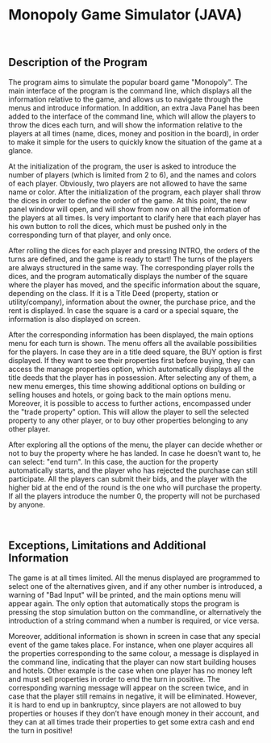 # Monopoly Game Simulator (JAVA)

<br/>

## Description of the Program
The program aims to simulate the popular board game "Monopoly". The main interface of the program is the command line, which displays all the information relative to the game, and allows us to navigate through the menus and introduce information. In addition, an extra Java Panel has been added to the interface of the command line, which will allow the players to throw the dices each turn, and will show the information relative to the players at all times (name, dices, money and position in the board), in order to make it simple for the users to quickly know the situation of the game at a glance.

At the initialization of the program, the user is asked to introduce the number of players (which is limited from 2 to 6), and the names and colors of each player. Obviously, two players are not allowed to have the same name or color. After the initialization of the program, each player shall throw the dices in order to define the order of the game. At this point, the new panel window will open, and will show from now on all the information of the players at all times. Is very important to clarify here that each player has his own button to roll the dices, which must be pushed only in the corresponding turn of that player, and only once.

After rolling the dices for each player and pressing INTRO, the orders of the turns are defined, and the game is ready to start! The turns of the players are always structured in the same way. The corresponding player rolls the dices, and the program automatically displays the number of the square where the player has moved, and the specific information about the square, depending on the class. If it is a Title Deed (property, station or utility/company), information about the owner, the purchase price, and the rent is displayed. In case the square is a card or a special square, the information is also displayed on screen.

After the corresponding information has been displayed, the main options menu for each turn is shown. The menu offers all the available possibilities for the players. In case they are in a title deed square, the BUY option is first displayed. If they want to see their properties first before buying, they can access the manage properties option, which automatically displays all the title deeds that the player has in possession. After selecting any of them, a new menu emerges, this time showing additional options on building or selling houses and hotels, or going back to the main options menu. Moreover, it is possible to access to further actions, encompassed under the "trade property" option. This will allow the player to sell the selected property to any other player, or to buy other properties belonging to any other player.

After exploring all the options of the menu, the player can decide whether or not to buy the property where he has landed. In case he doesn’t want to, he can select: "end turn". In this case, the auction for the property automatically starts, and the player who has rejected the purchase can still participate. All the players can submit their bids, and the player with the higher bid at the end of the round is the one who will purchase the property. If all the players introduce the number 0, the property will not be purchased by anyone.

<br/>


## Exceptions, Limitations and Additional Information
The game is at all times limited. All the menus displayed are programmed to select one of the alternatives given, and if any other number is introduced, a warning of "Bad Input" will be printed, and the main options menu will appear again. The only option that automatically stops the program is pressing the stop simulation button on the commandline, or alternatively the introduction of a string command when a number is required, or vice versa.

Moreover, additional information is shown in screen in case that any special event of the game takes place. For instance, when one player acquires all the properties corresponding to the same colour, a message is displayed in the command line, indicating that the player can now start building houses and hotels. Other example is the case when one player has no money left and must sell properties in order to end the turn in positive. The corresponding warning message will appear on the screen twice, and in case that the player still remains in negative, it will be eliminated. However, it is hard to end up in bankruptcy, since players are not allowed to buy properties or houses if they don’t have enough money in their account, and they can at all times trade their properties to get some extra cash and end the turn in positive!

